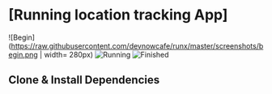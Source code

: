 # [Running location tracking App]

![Begin](https://raw.githubusercontent.com/devnowcafe/runx/master/screenshots/begin.png | width= 280px)
![Running](https://raw.githubusercontent.com/devnowcafe/runx/master/screenshots/begin.png)
![Finished](https://raw.githubusercontent.com/devnowcafe/runx/master/screenshots/finished.png)

## Clone & Install Dependencies




